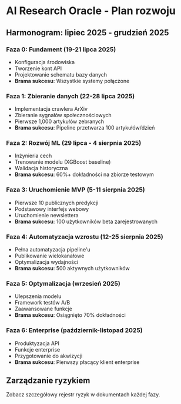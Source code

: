 # AI Research Oracle - Plan rozwoju

## Harmonogram: lipiec 2025 - grudzień 2025

### Faza 0: Fundament (19-21 lipca 2025)
- Konfiguracja środowiska
- Tworzenie kont API
- Projektowanie schematu bazy danych
- **Brama sukcesu**: Wszystkie systemy połączone

### Faza 1: Zbieranie danych (22-28 lipca 2025)
- Implementacja crawlera ArXiv
- Zbieranie sygnałów społecznościowych
- Pierwsze 1,000 artykułów zebranych
- **Brama sukcesu**: Pipeline przetwarza 100 artykułów/dzień

### Faza 2: Rozwój ML (29 lipca - 4 sierpnia 2025)
- Inżynieria cech
- Trenowanie modelu (XGBoost baseline)
- Walidacja historyczna
- **Brama sukcesu**: 60%+ dokładności na zbiorze testowym

### Faza 3: Uruchomienie MVP (5-11 sierpnia 2025)
- Pierwsze 10 publicznych predykcji
- Podstawowy interfejs webowy
- Uruchomienie newslettera
- **Brama sukcesu**: 100 użytkowników beta zarejestrowanych

### Faza 4: Automatyzacja wzrostu (12-25 sierpnia 2025)
- Pełna automatyzacja pipeline'u
- Publikowanie wielokanałowe
- Optymalizacja wydajności
- **Brama sukcesu**: 500 aktywnych użytkowników

### Faza 5: Optymalizacja (wrzesień 2025)
- Ulepszenia modelu
- Framework testów A/B
- Zaawansowane funkcje
- **Brama sukcesu**: Osiągnięto 70% dokładności

### Faza 6: Enterprise (październik-listopad 2025)
- Produktyzacja API
- Funkcje enterprise
- Przygotowanie do akwizycji
- **Brama sukcesu**: Pierwszy płacący klient enterprise

## Zarządzanie ryzykiem
Zobacz szczegółowy rejestr ryzyk w dokumentach każdej fazy.
